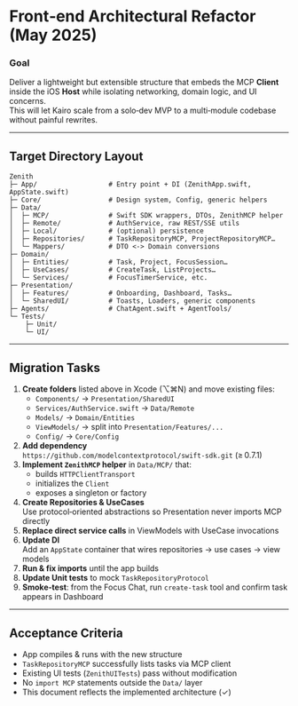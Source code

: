 # Front‑end Architectural Refactor (May 2025)

### Goal

Deliver a lightweight but extensible structure that embeds the MCP **Client** inside the iOS **Host** while isolating networking, domain logic, and UI concerns.  
This will let Kairo scale from a solo‑dev MVP to a multi‑module codebase without painful rewrites.

---

## Target Directory Layout

```text
Zenith
├─ App/                  # Entry point + DI (ZenithApp.swift, AppState.swift)
├─ Core/                 # Design system, Config, generic helpers
├─ Data/
│  ├─ MCP/               # Swift SDK wrappers, DTOs, ZenithMCP helper
│  ├─ Remote/            # AuthService, raw REST/SSE utils
│  ├─ Local/             # (optional) persistence
│  ├─ Repositories/      # TaskRepositoryMCP, ProjectRepositoryMCP…
│  └─ Mappers/           # DTO <-> Domain conversions
├─ Domain/
│  ├─ Entities/          # Task, Project, FocusSession…
│  ├─ UseCases/          # CreateTask, ListProjects…
│  └─ Services/          # FocusTimerService, etc.
├─ Presentation/
│  ├─ Features/          # Onboarding, Dashboard, Tasks…
│  └─ SharedUI/          # Toasts, Loaders, generic components
├─ Agents/               # ChatAgent.swift + AgentTools/
└─ Tests/
    ├─ Unit/
    └─ UI/
```

---

## Migration Tasks

1. **Create folders** listed above in Xcode (⌥⌘N) and move existing files:
   - `Components/` → `Presentation/SharedUI`
   - `Services/AuthService.swift` → `Data/Remote`
   - `Models/` → `Domain/Entities`
   - `ViewModels/` → split into `Presentation/Features/...`
   - `Config/` → `Core/Config`
2. **Add dependency**  
   `https://github.com/modelcontextprotocol/swift-sdk.git` (≥ 0.7.1)
3. **Implement `ZenithMCP` helper** in `Data/MCP/` that:
   - builds `HTTPClientTransport`
   - initializes the `Client`
   - exposes a singleton or factory
4. **Create Repositories & UseCases**  
   Use protocol‑oriented abstractions so Presentation never imports MCP directly
5. **Replace direct service calls** in ViewModels with UseCase invocations
6. **Update DI**  
   Add an `AppState` container that wires repositories → use cases → view models
7. **Run & fix imports** until the app builds
8. **Update Unit tests** to mock `TaskRepositoryProtocol`
9. **Smoke‑test**: from the Focus Chat, run `create-task` tool and confirm task appears in Dashboard

---

## Acceptance Criteria

- App compiles & runs with the new structure
- `TaskRepositoryMCP` successfully lists tasks via MCP client
- Existing UI tests (`ZenithUITests`) pass without modification
- No `import MCP` statements outside the `Data/` layer
- This document reflects the implemented architecture (✓)
